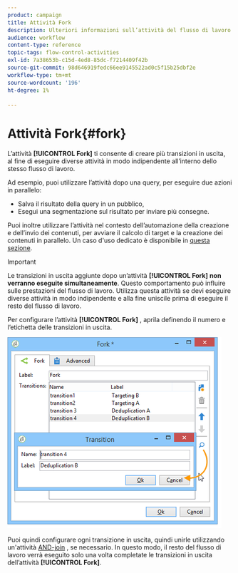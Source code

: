 ```yaml
---
product: campaign
title: Attività Fork
description: Ulteriori informazioni sull’attività del flusso di lavoro Fork
audience: workflow
content-type: reference
topic-tags: flow-control-activities
exl-id: 7a38653b-c15d-4ed8-85dc-f7214409f42b
source-git-commit: 98d646919fedc66ee9145522ad0c5f15b25dbf2e
workflow-type: tm+mt
source-wordcount: '196'
ht-degree: 1%

---
```


# Attività Fork{#fork}

L’attività **[!UICONTROL Fork]** ti consente di creare più transizioni in uscita, al fine di eseguire diverse attività in modo indipendente all’interno dello stesso flusso di lavoro.

Ad esempio, puoi utilizzare l’attività dopo una query, per eseguire due azioni in parallelo:

* Salva il risultato della query in un pubblico,
* Esegui una segmentazione sul risultato per inviare più consegne.

Puoi inoltre utilizzare l’attività nel contesto dell’automazione della creazione e dell’invio dei contenuti, per avviare il calcolo di target e la creazione dei contenuti in parallelo. Un caso d&#39;uso dedicato è disponibile in [questa sezione](../../delivery/using/automating-via-workflows.md#creating-the-delivery-and-its-content).

>[!IMPORTANT]
>
>Le transizioni in uscita aggiunte dopo un’attività **[!UICONTROL Fork]** **non verranno eseguite simultaneamente**. Questo comportamento può influire sulle prestazioni del flusso di lavoro. Utilizza questa attività se devi eseguire diverse attività in modo indipendente e alla fine uniscile prima di eseguire il resto del flusso di lavoro.

Per configurare l’attività **[!UICONTROL Fork]** , aprila definendo il numero e l’etichetta delle transizioni in uscita.

![](assets/s_user_segmentation_fork.png)

Puoi quindi configurare ogni transizione in uscita, quindi unirle utilizzando un&#39;attività [AND-join](../../workflow/using/and-join.md) , se necessario. In questo modo, il resto del flusso di lavoro verrà eseguito solo una volta completate le transizioni in uscita dell’attività **[!UICONTROL Fork]**.
